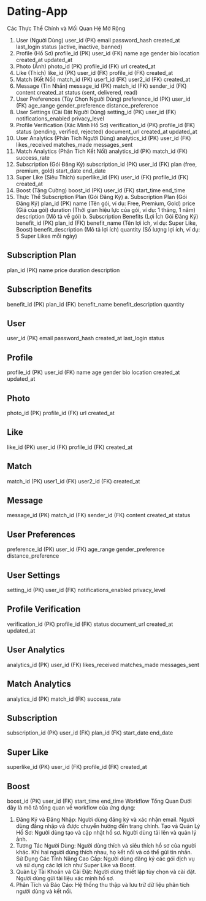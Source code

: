 # Dating-App
Các Thực Thể Chính và Mối Quan Hệ Mở Rộng
1. User (Người Dùng)
user_id (PK)
email
password_hash
created_at
last_login
status (active, inactive, banned)
2. Profile (Hồ Sơ)
profile_id (PK)
user_id (FK)
name
age
gender
bio
location
created_at
updated_at
3. Photo (Ảnh)
photo_id (PK)
profile_id (FK)
url
created_at
4. Like (Thích)
like_id (PK)
user_id (FK)
profile_id (FK)
created_at
5. Match (Kết Nối)
match_id (PK)
user1_id (FK)
user2_id (FK)
created_at
6. Message (Tin Nhắn)
message_id (PK)
match_id (FK)
sender_id (FK)
content
created_at
status (sent, delivered, read)
7. User Preferences (Tùy Chọn Người Dùng)
preference_id (PK)
user_id (FK)
age_range
gender_preference
distance_preference
8. User Settings (Cài Đặt Người Dùng)
setting_id (PK)
user_id (FK)
notifications_enabled
privacy_level
9. Profile Verification (Xác Minh Hồ Sơ)
verification_id (PK)
profile_id (FK)
status (pending, verified, rejected)
document_url
created_at
updated_at
10. User Analytics (Phân Tích Người Dùng)
analytics_id (PK)
user_id (FK)
likes_received
matches_made
messages_sent
11. Match Analytics (Phân Tích Kết Nối)
analytics_id (PK)
match_id (FK)
success_rate
12. Subscription (Gói Đăng Ký)
subscription_id (PK)
user_id (FK)
plan (free, premium, gold)
start_date
end_date
13. Super Like (Siêu Thích)
superlike_id (PK)
user_id (FK)
profile_id (FK)
created_at
14. Boost (Tăng Cường)
boost_id (PK)
user_id (FK)
start_time
end_time
15. Thực Thể Subscription Plan (Gói Đăng Ký)
a. Subscription Plan (Gói Đăng Ký)
plan_id (PK)
name (Tên gói, ví dụ: Free, Premium, Gold)
price (Giá của gói)
duration (Thời gian hiệu lực của gói, ví dụ: 1 tháng, 1 năm)
description (Mô tả về gói)
b. Subscription Benefits (Lợi Ích Gói Đăng Ký)
benefit_id (PK)
plan_id (FK)
benefit_name (Tên lợi ích, ví dụ: Super Like, Boost)
benefit_description (Mô tả lợi ích)
quantity (Số lượng lợi ích, ví dụ: 5 Super Likes mỗi ngày)

Subscription Plan
-----------------
plan_id (PK)
name
price
duration
description

Subscription Benefits
---------------------
benefit_id (PK)
plan_id (FK)
benefit_name
benefit_description
quantity

User
-----
user_id (PK)
email
password_hash
created_at
last_login
status

Profile
-------
profile_id (PK)
user_id (FK)
name
age
gender
bio
location
created_at
updated_at

Photo
-----
photo_id (PK)
profile_id (FK)
url
created_at

Like
----
like_id (PK)
user_id (FK)
profile_id (FK)
created_at

Match
-----
match_id (PK)
user1_id (FK)
user2_id (FK)
created_at

Message
-------
message_id (PK)
match_id (FK)
sender_id (FK)
content
created_at
status

User Preferences
----------------
preference_id (PK)
user_id (FK)
age_range
gender_preference
distance_preference

User Settings
-------------
setting_id (PK)
user_id (FK)
notifications_enabled
privacy_level

Profile Verification
--------------------
verification_id (PK)
profile_id (FK)
status
document_url
created_at
updated_at

User Analytics
--------------
analytics_id (PK)
user_id (FK)
likes_received
matches_made
messages_sent

Match Analytics
---------------
analytics_id (PK)
match_id (FK)
success_rate

Subscription
-------------
subscription_id (PK)
user_id (FK)
plan_id (FK)
start_date
end_date

Super Like
-----------
superlike_id (PK)
user_id (FK)
profile_id (FK)
created_at

Boost
------
boost_id (PK)
user_id (FK)
start_time
end_time
Workflow Tổng Quan
Dưới đây là mô tả tổng quan về workflow của ứng dụng:
1. Đăng Ký và Đăng Nhập:
Người dùng đăng ký và xác nhận email.
Người dùng đăng nhập và được chuyển hướng đến trang chính.
Tạo và Quản Lý Hồ Sơ:
Người dùng tạo và cập nhật hồ sơ.
Người dùng tải lên và quản lý ảnh.
3. Tương Tác Người Dùng:
Người dùng thích và siêu thích hồ sơ của người khác.
Khi hai người dùng thích nhau, họ kết nối và có thể gửi tin nhắn.
Sử Dụng Các Tính Năng Cao Cấp:
Người dùng đăng ký các gói dịch vụ và sử dụng các lợi ích như Super Like và Boost.
5. Quản Lý Tài Khoản và Cài Đặt:
Người dùng thiết lập tùy chọn và cài đặt.
Người dùng gửi tài liệu xác minh hồ sơ.
6. Phân Tích và Báo Cáo:
Hệ thống thu thập và lưu trữ dữ liệu phân tích người dùng và kết nối.
